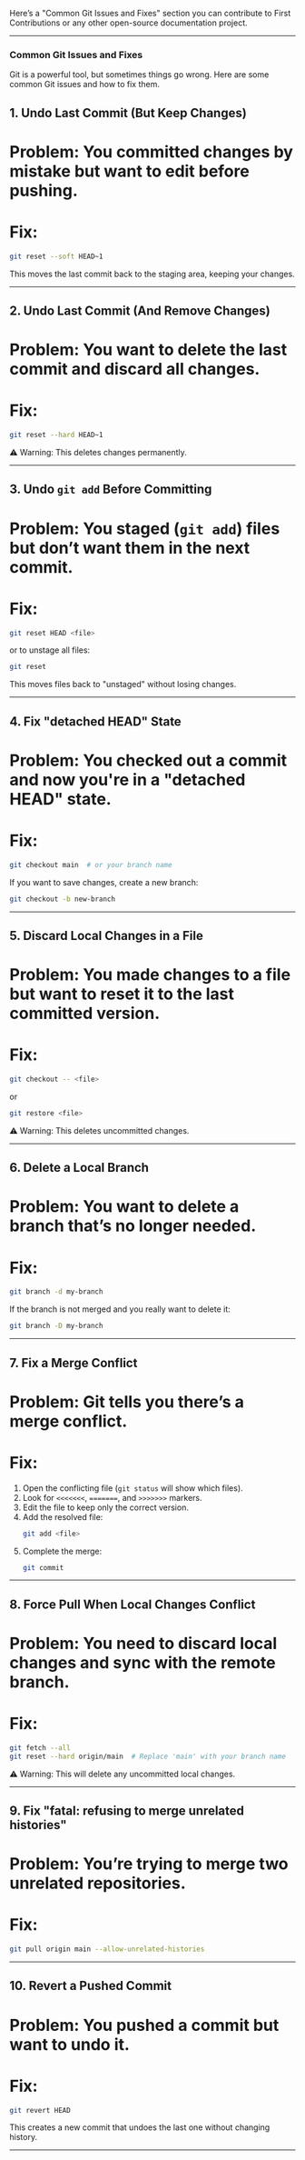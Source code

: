 Here’s a "Common Git Issues and Fixes" section you can contribute to First Contributions or any other open-source documentation project.

---

### Common Git Issues and Fixes

Git is a powerful tool, but sometimes things go wrong. Here are some common Git issues and how to fix them.

## 1. Undo Last Commit (But Keep Changes)
# Problem: You committed changes by mistake but want to edit before pushing.

# Fix:
```sh
git reset --soft HEAD~1
```
This moves the last commit back to the staging area, keeping your changes.

---

## 2. Undo Last Commit (And Remove Changes)
# Problem: You want to delete the last commit and discard all changes.

# Fix:
```sh
git reset --hard HEAD~1
```
⚠️ Warning: This deletes changes permanently.

---

## 3. Undo `git add` Before Committing
# Problem: You staged (`git add`) files but don’t want them in the next commit.

# Fix:
```sh
git reset HEAD <file>
```
or to unstage all files:
```sh
git reset
```
This moves files back to "unstaged" without losing changes.

---

## 4. Fix "detached HEAD" State
# Problem: You checked out a commit and now you're in a "detached HEAD" state.

# Fix:
```sh
git checkout main  # or your branch name
```
If you want to save changes, create a new branch:
```sh
git checkout -b new-branch
```

---

## 5. Discard Local Changes in a File
# Problem: You made changes to a file but want to reset it to the last committed version.

# Fix:
```sh
git checkout -- <file>
```
or
```sh
git restore <file>
```
⚠️ Warning: This deletes uncommitted changes.

---

## 6. Delete a Local Branch
# Problem: You want to delete a branch that’s no longer needed.

# Fix:
```sh
git branch -d my-branch
```
If the branch is not merged and you really want to delete it:
```sh
git branch -D my-branch
```

---

## 7. Fix a Merge Conflict
# Problem: Git tells you there’s a merge conflict.

# Fix:
1. Open the conflicting file (`git status` will show which files).
2. Look for `<<<<<<<`, `=======`, and `>>>>>>>` markers.
3. Edit the file to keep only the correct version.
4. Add the resolved file:
   ```sh
   git add <file>
   ```
5. Complete the merge:
   ```sh
   git commit
   ```

---

## 8. Force Pull When Local Changes Conflict
# Problem: You need to discard local changes and sync with the remote branch.

# Fix:
```sh
git fetch --all
git reset --hard origin/main  # Replace 'main' with your branch name
```
⚠️ Warning: This will delete any uncommitted local changes.

---

## 9. Fix "fatal: refusing to merge unrelated histories"
# Problem: You’re trying to merge two unrelated repositories.

# Fix:
```sh
git pull origin main --allow-unrelated-histories
```

---

## 10. Revert a Pushed Commit
# Problem: You pushed a commit but want to undo it.

# Fix:
```sh
git revert HEAD
```
This creates a new commit that undoes the last one without changing history.

---
